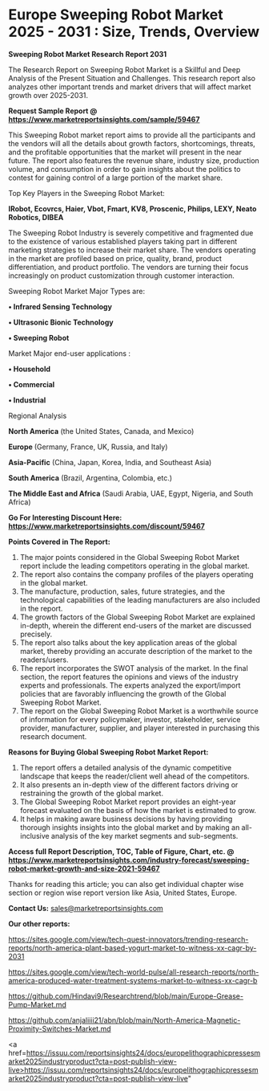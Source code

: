 # Europe Sweeping Robot Market 2025 - 2031 : Size, Trends, Overview

<strong>Sweeping Robot Market Research Report 2031</strong>

The Research Report on Sweeping Robot Market is a Skillful and Deep Analysis of the Present Situation and Challenges. This research report also analyzes other important trends and market drivers that will affect market growth over 2025-2031.

<strong>Request Sample Report @ <a href=https://www.marketreportsinsights.com/sample/59467>https://www.marketreportsinsights.com/sample/59467</a></strong>

This Sweeping Robot market report aims to provide all the participants and the vendors will all the details about growth factors, shortcomings, threats, and the profitable opportunities that the market will present in the near future. The report also features the revenue share, industry size, production volume, and consumption in order to gain insights about the politics to contest for gaining control of a large portion of the market share.

Top Key Players in the Sweeping Robot Market:

<strong>IRobot, Ecovrcs, Haier, Vbot, Fmart, KV8, Proscenic, Philips, LEXY, Neato Robotics, DIBEA</strong>

The Sweeping Robot Industry is severely competitive and fragmented due to the existence of various established players taking part in different marketing strategies to increase their market share. The vendors operating in the market are profiled based on price, quality, brand, product differentiation, and product portfolio. The vendors are turning their focus increasingly on product customization through customer interaction.

Sweeping Robot Market Major Types are:

<strong>• Infrared Sensing Technology

• Ultrasonic Bionic Technology

• Sweeping Robot</strong>

Market Major end-user applications :

<strong>• Household

• Commercial

• Industrial</strong>

Regional Analysis

</u><strong><b>North America</b></strong> (the United States, Canada, and Mexico)

<strong><b>Europe </b></strong>(Germany, France, UK, Russia, and Italy)

<strong><b>Asia-Pacific</b></strong> (China, Japan, Korea, India, and Southeast Asia)

<strong><b>South America</b></strong> (Brazil, Argentina, Colombia, etc.)

<strong><b>The Middle East and Africa</b></strong> (Saudi Arabia, UAE, Egypt, Nigeria, and South Africa)

<strong>Go For Interesting Discount Here: <a href=https://www.marketreportsinsights.com/discount/59467>https://www.marketreportsinsights.com/discount/59467</a></strong>

<strong>Points Covered in The Report:</strong>
<ol>
  <li>The major points considered in the Global Sweeping Robot Market report include the leading competitors operating in the global market.</li>
  <li>The report also contains the company profiles of the players operating in the global market.</li>
  <li>The manufacture, production, sales, future strategies, and the technological capabilities of the leading manufacturers are also included in the report.</li>
  <li>The growth factors of the Global Sweeping Robot Market are explained in-depth, wherein the different end-users of the market are discussed precisely.</li>
  <li>The report also talks about the key application areas of the global market, thereby providing an accurate description of the market to the readers/users.</li>
  <li>The report incorporates the SWOT analysis of the market. In the final section, the report features the opinions and views of the industry experts and professionals. The experts analyzed the export/import policies that are favorably influencing the growth of the Global Sweeping Robot Market.</li>
  <li>The report on the Global Sweeping Robot Market is a worthwhile source of information for every policymaker, investor, stakeholder, service provider, manufacturer, supplier, and player interested in purchasing this research document.</li>
</ol>
<strong>Reasons for Buying Global Sweeping Robot Market Report:</strong>

<ol>
  <li>The report offers a detailed analysis of the dynamic competitive landscape that keeps the reader/client well ahead of the competitors.</li>
  <li>It also presents an in-depth view of the different factors driving or restraining the growth of the global market.</li>
  <li>The Global Sweeping Robot Market report provides an eight-year forecast evaluated on the basis of how the market is estimated to grow.</li>
  <li>It helps in making aware business decisions by having providing thorough insights insights into the global market and by making an all-inclusive analysis of the key market segments and sub-segments.</li>
</ol>
<strong>Access full Report Description, TOC, Table of Figure, Chart, etc. @ <a href=https://www.marketreportsinsights.com/industry-forecast/sweeping-robot-market-growth-and-size-2021-59467>https://www.marketreportsinsights.com/industry-forecast/sweeping-robot-market-growth-and-size-2021-59467</a></strong>


Thanks for reading this article; you can also get individual chapter wise section or region wise report version like Asia, United States, Europe.

<strong>Contact Us:</strong>
sales@marketreportsinsights.com

<strong>Our other reports:</strong>

<a href=https://sites.google.com/view/tech-quest-innovators/trending-research-reports/north-america-plant-based-yogurt-market-to-witness-xx-cagr-by-2031>https://sites.google.com/view/tech-quest-innovators/trending-research-reports/north-america-plant-based-yogurt-market-to-witness-xx-cagr-by-2031</a>

<a href=https://sites.google.com/view/tech-world-pulse/all-research-reports/north-america-produced-water-treatment-systems-market-to-witness-xx-cagr-b>https://sites.google.com/view/tech-world-pulse/all-research-reports/north-america-produced-water-treatment-systems-market-to-witness-xx-cagr-b</a>

<a href=https://github.com/Hindavi9/Researchtrend/blob/main/Europe-Grease-Pump-Market.md>https://github.com/Hindavi9/Researchtrend/blob/main/Europe-Grease-Pump-Market.md</a>

<a href=https://github.com/anjaliiii21/abn/blob/main/North-America-Magnetic-Proximity-Switches-Market.md>https://github.com/anjaliiii21/abn/blob/main/North-America-Magnetic-Proximity-Switches-Market.md</a>

<a href=https://issuu.com/reportsinsights24/docs/europelithographicpressesmarket2025industryproduct?cta=post-publish-view-live>https://issuu.com/reportsinsights24/docs/europelithographicpressesmarket2025industryproduct?cta=post-publish-view-live</a>"
